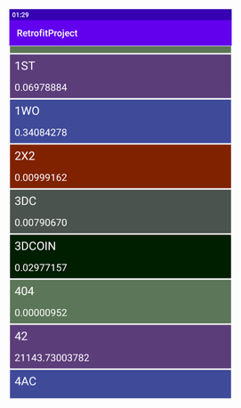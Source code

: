<img src="https://github.com/mertadali/CryptoAPI/blob/master/main1.png" width="400" height="700" alt="Açıklama">
